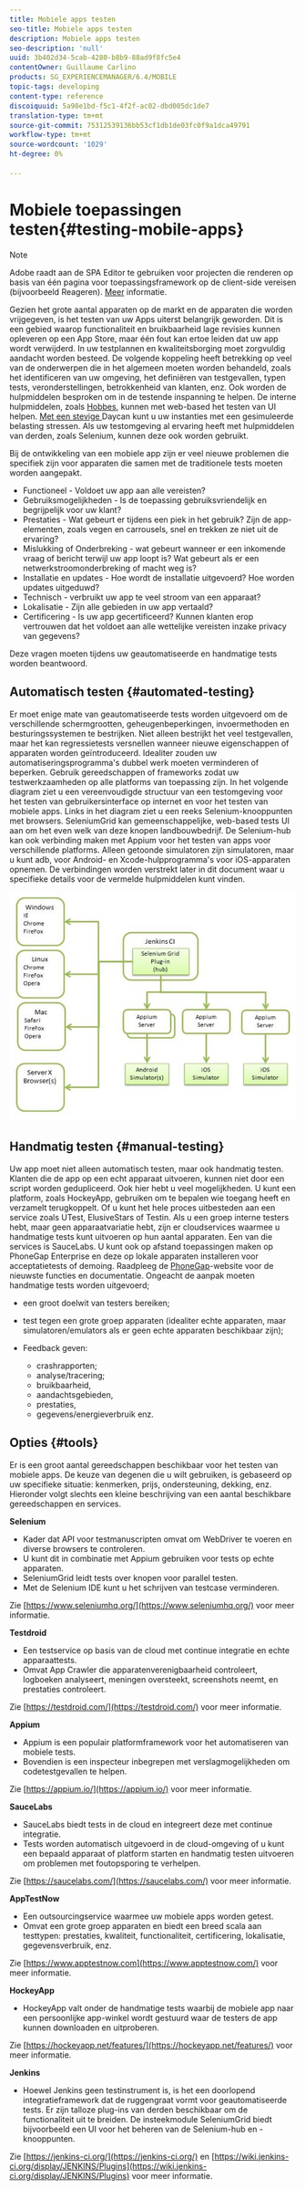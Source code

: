 ```yaml
---
title: Mobiele apps testen
seo-title: Mobiele apps testen
description: Mobiele apps testen
seo-description: 'null'
uuid: 3b402d34-5cab-4280-b8b9-88ad9f8fc5e4
contentOwner: Guillaume Carlino
products: SG_EXPERIENCEMANAGER/6.4/MOBILE
topic-tags: developing
content-type: reference
discoiquuid: 5a98e1bd-f5c1-4f2f-ac02-dbd005dc1de7
translation-type: tm+mt
source-git-commit: 75312539136bb53cf1db1de03fc0f9a1dca49791
workflow-type: tm+mt
source-wordcount: '1029'
ht-degree: 0%

---
```



# Mobiele toepassingen testen{#testing-mobile-apps}

>[!NOTE]
>
>Adobe raadt aan de SPA Editor te gebruiken voor projecten die renderen op basis van één pagina voor toepassingsframework op de client-side vereisen (bijvoorbeeld Reageren). [Meer](/help/sites-developing/spa-overview.md) informatie.

Gezien het grote aantal apparaten op de markt en de apparaten die worden vrijgegeven, is het testen van uw Apps uiterst belangrijk geworden. Dit is een gebied waarop functionaliteit en bruikbaarheid lage revisies kunnen opleveren op een App Store, maar één fout kan ertoe leiden dat uw app wordt verwijderd. In uw testplannen en kwaliteitsborging moet zorgvuldig aandacht worden besteed. De volgende koppeling heeft betrekking op veel van de onderwerpen die in het algemeen moeten worden behandeld, zoals het identificeren van uw omgeving, het definiëren van testgevallen, typen tests, veronderstellingen, betrokkenheid van klanten, enz. Ook worden de hulpmiddelen besproken om in de testende inspanning te helpen. De interne hulpmiddelen, zoals [Hobbes](/help/sites-developing/hobbes.md), kunnen met web-based het testen van UI helpen. [Met een stevige ](/help/sites-developing/tough-day.md) Daycan kunt u uw instanties met een gesimuleerde belasting stressen. Als uw testomgeving al ervaring heeft met hulpmiddelen van derden, zoals Selenium, kunnen deze ook worden gebruikt.

Bij de ontwikkeling van een mobiele app zijn er veel nieuwe problemen die specifiek zijn voor apparaten die samen met de traditionele tests moeten worden aangepakt.

* Functioneel - Voldoet uw app aan alle vereisten?
* Gebruiksmogelijkheden - Is de toepassing gebruiksvriendelijk en begrijpelijk voor uw klant?
* Prestaties - Wat gebeurt er tijdens een piek in het gebruik? Zijn de app-elementen, zoals vegen en carrousels, snel en trekken ze niet uit de ervaring?
* Mislukking of Onderbreking - wat gebeurt wanneer er een inkomende vraag of bericht terwijl uw app loopt is? Wat gebeurt als er een netwerkstroomonderbreking of macht weg is?
* Installatie en updates - Hoe wordt de installatie uitgevoerd? Hoe worden updates uitgeduwd?
* Technisch - verbruikt uw app te veel stroom van een apparaat?
* Lokalisatie - Zijn alle gebieden in uw app vertaald?
* Certificering - Is uw app gecertificeerd? Kunnen klanten erop vertrouwen dat het voldoet aan alle wettelijke vereisten inzake privacy van gegevens?

Deze vragen moeten tijdens uw geautomatiseerde en handmatige tests worden beantwoord.

## Automatisch testen {#automated-testing}

Er moet enige mate van geautomatiseerde tests worden uitgevoerd om de verschillende schermgrootten, geheugenbeperkingen, invoermethoden en besturingssystemen te bestrijken. Niet alleen bestrijkt het veel testgevallen, maar het kan regressietests versnellen wanneer nieuwe eigenschappen of apparaten worden geïntroduceerd. Idealiter zouden uw automatiseringsprogramma&#39;s dubbel werk moeten verminderen of beperken. Gebruik gereedschappen of frameworks zodat uw testwerkzaamheden op alle platforms van toepassing zijn. In het volgende diagram ziet u een vereenvoudigde structuur van een testomgeving voor het testen van gebruikersinterface op internet en voor het testen van mobiele apps. Links in het diagram ziet u een reeks Selenium-knooppunten met browsers. SeleniumGrid kan gemeenschappelijke, web-based tests UI aan om het even welk van deze knopen landbouwbedrijf. De Selenium-hub kan ook verbinding maken met Appium voor het testen van apps voor verschillende platforms. Alleen getoonde simulatoren zijn simulatoren, maar u kunt adb, voor Android- en Xcode-hulpprogramma&#39;s voor iOS-apparaten opnemen. De verbindingen worden verstrekt later in dit document waar u specifieke details voor de vermelde hulpmiddelen kunt vinden.

![chlimage_1](assets/chlimage_1.jpeg)

## Handmatig testen {#manual-testing}

Uw app moet niet alleen automatisch testen, maar ook handmatig testen. Klanten die de app op een echt apparaat uitvoeren, kunnen niet door een script worden gedupliceerd. Ook hier hebt u veel mogelijkheden. U kunt een platform, zoals HockeyApp, gebruiken om te bepalen wie toegang heeft en verzamelt terugkoppelt. Of u kunt het hele proces uitbesteden aan een service zoals UTest, ElusiveStars of Testin. Als u een groep interne testers hebt, maar geen apparaatvariatie hebt, zijn er cloudservices waarmee u handmatige tests kunt uitvoeren op hun aantal apparaten. Een van die services is SauceLabs. U kunt ook op afstand toepassingen maken op PhoneGap Enterprise en deze op lokale apparaten installeren voor acceptatietests of demoing. Raadpleeg de [PhoneGap](https://phonegap.com/)-website voor de nieuwste functies en documentatie. Ongeacht de aanpak moeten handmatige tests worden uitgevoerd;

* een groot doelwit van testers bereiken;
* test tegen een grote groep apparaten (idealiter echte apparaten, maar simulatoren/emulators als er geen echte apparaten beschikbaar zijn);
* Feedback geven:

   * crashrapporten;
   * analyse/tracering;
   * bruikbaarheid,
   * aandachtsgebieden,
   * prestaties,
   * gegevens/energieverbruik enz.

## Opties {#tools}

Er is een groot aantal gereedschappen beschikbaar voor het testen van mobiele apps. De keuze van degenen die u wilt gebruiken, is gebaseerd op uw specifieke situatie: kenmerken, prijs, ondersteuning, dekking, enz. Hieronder volgt slechts een kleine beschrijving van een aantal beschikbare gereedschappen en services.

**Selenium**

* Kader dat API voor testmanuscripten omvat om WebDriver te voeren en diverse browsers te controleren.
* U kunt dit in combinatie met Appium gebruiken voor tests op echte apparaten.
* SeleniumGrid leidt tests over knopen voor parallel testen.
* Met de Selenium IDE kunt u het schrijven van testcase verminderen.

Zie [https://www.seleniumhq.org/](https://www.seleniumhq.org/) voor meer informatie.

**Testdroid**

* Een testservice op basis van de cloud met continue integratie en echte apparaattests.
* Omvat App Crawler die apparatenverenigbaarheid controleert, logboeken analyseert, meningen oversteekt, screenshots neemt, en prestaties controleert.

Zie [https://testdroid.com/](https://testdroid.com/) voor meer informatie.

**Appium**

* Appium is een populair platformframework voor het automatiseren van mobiele tests.
* Bovendien is een inspecteur inbegrepen met verslagmogelijkheden om codetestgevallen te helpen.

Zie [https://appium.io/](https://appium.io/) voor meer informatie.

**SauceLabs**

* SauceLabs biedt tests in de cloud en integreert deze met continue integratie.
* Tests worden automatisch uitgevoerd in de cloud-omgeving of u kunt een bepaald apparaat of platform starten en handmatig testen uitvoeren om problemen met foutopsporing te verhelpen.

Zie [https://saucelabs.com/](https://saucelabs.com/) voor meer informatie.

**AppTestNow**

* Een outsourcingservice waarmee uw mobiele apps worden getest.
* Omvat een grote groep apparaten en biedt een breed scala aan testtypen: prestaties, kwaliteit, functionaliteit, certificering, lokalisatie, gegevensverbruik, enz.

Zie [https://www.apptestnow.com](https://www.apptestnow.com/) voor meer informatie.

**HockeyApp**

* HockeyApp valt onder de handmatige tests waarbij de mobiele app naar een persoonlijke app-winkel wordt gestuurd waar de testers de app kunnen downloaden en uitproberen.

Zie [https://hockeyapp.net/features/](https://hockeyapp.net/features/) voor meer informatie.

**Jenkins**

* Hoewel Jenkins geen testinstrument is, is het een doorlopend integratieframework dat de ruggengraat vormt voor geautomatiseerde tests. Er zijn talloze plug-ins van derden beschikbaar om de functionaliteit uit te breiden. De insteekmodule SeleniumGrid biedt bijvoorbeeld een UI voor het beheren van de Selenium-hub en -knooppunten.

Zie [https://jenkins-ci.org/](https://jenkins-ci.org/) en [https://wiki.jenkins-ci.org/display/JENKINS/Plugins](https://wiki.jenkins-ci.org/display/JENKINS/Plugins) voor meer informatie.
